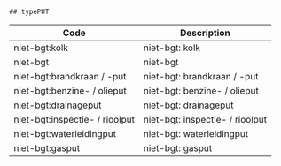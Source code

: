 	## typePUT			
				
|	Code	|	Description	|
|	---	|	---	|
|	niet-bgt:kolk	|	niet-bgt: kolk	|
|	niet-bgt	|	niet-bgt	|
|	niet-bgt:brandkraan / -put	|	niet-bgt: brandkraan / -put	|
|	niet-bgt:benzine- / olieput	|	niet-bgt: benzine- / olieput	|
|	niet-bgt:drainageput	|	niet-bgt: drainageput	|
|	niet-bgt:inspectie- / rioolput	|	niet-bgt: inspectie- / rioolput	|
|	niet-bgt:waterleidingput	|	niet-bgt: waterleidingput	|
|	niet-bgt:gasput	|	niet-bgt: gasput	|
